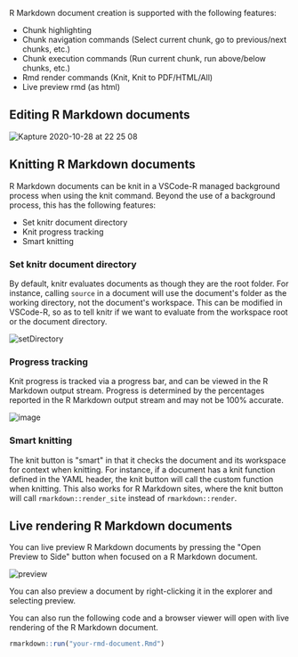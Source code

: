 R Markdown document creation is supported with the following features:

* Chunk highlighting
* Chunk navigation commands (Select current chunk, go to previous/next chunks, etc.)
* Chunk execution commands (Run current chunk, run above/below chunks, etc.)
* Rmd render commands (Knit, Knit to PDF/HTML/All)
* Live preview rmd (as html)

## Editing R Markdown documents

![Kapture 2020-10-28 at 22 25 08](https://user-images.githubusercontent.com/4662568/97449414-99a7b780-196c-11eb-9d2e-2c8eb5804d54.gif)

## Knitting R Markdown documents

R Markdown documents can be knit in a VSCode-R managed background process when using the knit command. Beyond the use of a background process, this has the following features:

* Set knitr document directory
* Knit progress tracking
* Smart knitting

### Set knitr document directory

By default, knitr evaluates documents as though they are the root folder. For instance, calling `source` in a document will use the document's folder as the working directory, not the document's workspace. This can be modified in VSCode-R, so as to tell knitr if we want to evaluate from the workspace root or the document directory.

![setDirectory](https://user-images.githubusercontent.com/60372411/132448957-ce47a04d-60e6-4a94-a914-fd9422927a35.png)

### Progress tracking

Knit progress is tracked via a progress bar, and can be viewed in the R Markdown output stream. Progress is determined by the percentages reported in the R Markdown output stream and may not be 100% accurate.

![image](https://user-images.githubusercontent.com/60372411/132447538-26ef1046-b530-449b-ac61-25d354ae4afb.png)

### Smart knitting

The knit button is "smart" in that it checks the document and its workspace for context when knitting. For instance, if a document has a knit function defined in the YAML header, the knit button will call the custom function when knitting. This also works for R Markdown sites, where the knit button will call `rmarkdown::render_site` instead of `rmarkdown::render`. 

## Live rendering R Markdown documents

You can live preview R Markdown documents by pressing the "Open Preview to Side" button when focused on a R Markdown document.

![preview](https://user-images.githubusercontent.com/60372411/132450498-1c5fae22-6a51-4eb4-9815-08bd29a52a13.png)

You can also preview a document by right-clicking it in the explorer and selecting preview.

You can also run the following code and a browser viewer will open with live rendering of the R Markdown document.

```r
rmarkdown::run("your-rmd-document.Rmd")
```

